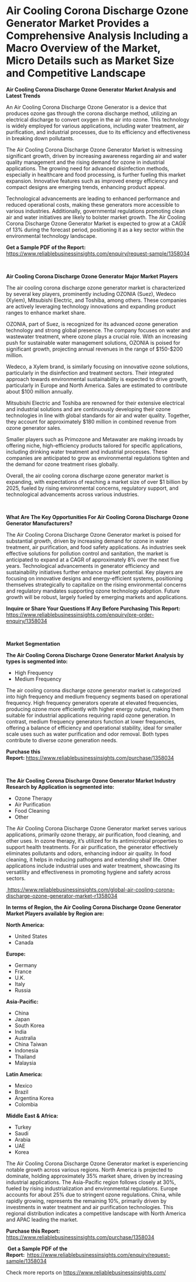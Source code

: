 <p><h1>Air Cooling Corona Discharge Ozone Generator Market Provides a Comprehensive Analysis Including a Macro Overview of the Market, Micro Details such as Market Size and Competitive Landscape</h1></p><p><strong>Air Cooling Corona Discharge Ozone Generator Market Analysis and Latest Trends</strong></p>
<p><p>An Air Cooling Corona Discharge Ozone Generator is a device that produces ozone gas through the corona discharge method, utilizing an electrical discharge to convert oxygen in the air into ozone. This technology is widely employed for various applications, including water treatment, air purification, and industrial processes, due to its efficiency and effectiveness in breaking down pollutants.</p><p>The Air Cooling Corona Discharge Ozone Generator Market is witnessing significant growth, driven by increasing awareness regarding air and water quality management and the rising demand for ozone in industrial applications. The growing need for advanced disinfection methods, especially in healthcare and food processing, is further fueling this market expansion. Innovative features such as improved energy efficiency and compact designs are emerging trends, enhancing product appeal.</p><p>Technological advancements are leading to enhanced performance and reduced operational costs, making these generators more accessible to various industries. Additionally, governmental regulations promoting clean air and water initiatives are likely to bolster market growth. The Air Cooling Corona Discharge Ozone Generator Market is expected to grow at a CAGR of 13% during the forecast period, positioning it as a key sector within the environmental technology landscape.</p></p>
<p><strong>Get a Sample PDF of the Report:&nbsp;</strong> <a href="https://www.reliablebusinessinsights.com/enquiry/request-sample/1358034?utm_campaign=2720&utm_medium=2&utm_source=Github&utm_content=ia&utm_term=24022025&utm_id=air-cooling-corona-discharge-ozone-generator">https://www.reliablebusinessinsights.com/enquiry/request-sample/1358034</a></p>
<p>&nbsp;</p>
<p><strong>Air Cooling Corona Discharge Ozone Generator Major Market Players</strong></p>
<p><p>The air cooling corona discharge ozone generator market is characterized by several key players, prominently including OZONIA (Suez), Wedeco (Xylem), Mitsubishi Electric, and Toshiba, among others. These companies are actively leveraging technology innovations and expanding product ranges to enhance market share.</p><p>OZONIA, part of Suez, is recognized for its advanced ozone generation technology and strong global presence. The company focuses on water and wastewater treatment, where ozone plays a crucial role. With an increasing push for sustainable water management solutions, OZONIA is poised for significant growth, projecting annual revenues in the range of $150-$200 million.</p><p>Wedeco, a Xylem brand, is similarly focusing on innovative ozone solutions, particularly in the disinfection and treatment sectors. Their integrated approach towards environmental sustainability is expected to drive growth, particularly in Europe and North America. Sales are estimated to contribute about $100 million annually.</p><p>Mitsubishi Electric and Toshiba are renowned for their extensive electrical and industrial solutions and are continuously developing their ozone technologies in line with global standards for air and water quality. Together, they account for approximately $180 million in combined revenue from ozone generator sales.</p><p>Smaller players such as Primozone and Metawater are making inroads by offering niche, high-efficiency products tailored for specific applications, including drinking water treatment and industrial processes. These companies are anticipated to grow as environmental regulations tighten and the demand for ozone treatment rises globally.</p><p>Overall, the air cooling corona discharge ozone generator market is expanding, with expectations of reaching a market size of over $1 billion by 2025, fueled by rising environmental concerns, regulatory support, and technological advancements across various industries.</p></p>
<p>&nbsp;</p>
<p><strong>What Are The Key Opportunities For Air Cooling Corona Discharge Ozone Generator Manufacturers?</strong></p>
<p><p>The Air Cooling Corona Discharge Ozone Generator market is poised for substantial growth, driven by increasing demand for ozone in water treatment, air purification, and food safety applications. As industries seek effective solutions for pollution control and sanitation, the market is anticipated to expand at a CAGR of approximately 8% over the next five years. Technological advancements in generator efficiency and sustainability initiatives further enhance market potential. Key players are focusing on innovative designs and energy-efficient systems, positioning themselves strategically to capitalize on the rising environmental concerns and regulatory mandates supporting ozone technology adoption. Future growth will be robust, largely fueled by emerging markets and applications.</p></p>
<p><strong>Inquire or Share Your Questions If Any Before Purchasing This Report:</strong> <a href="https://www.reliablebusinessinsights.com/enquiry/pre-order-enquiry/1358034?utm_campaign=2720&utm_medium=2&utm_source=Github&utm_content=ia&utm_term=24022025&utm_id=air-cooling-corona-discharge-ozone-generator">https://www.reliablebusinessinsights.com/enquiry/pre-order-enquiry/1358034</a></p>
<p>&nbsp;</p>
<p><strong>Market Segmentation</strong></p>
<p><strong>The Air Cooling Corona Discharge Ozone Generator Market Analysis by types is segmented into:</strong></p>
<p><ul><li>High Frequency</li><li>Medium Frequency</li></ul></p>
<p><p>The air cooling corona discharge ozone generator market is categorized into high frequency and medium frequency segments based on operational frequency. High frequency generators operate at elevated frequencies, producing ozone more efficiently with higher energy output, making them suitable for industrial applications requiring rapid ozone generation. In contrast, medium frequency generators function at lower frequencies, offering a balance of efficiency and operational stability, ideal for smaller scale uses such as water purification and odor removal. Both types contribute to diverse ozone generation needs.</p></p>
<p><strong>Purchase this Report:&nbsp;</strong><a href="https://www.reliablebusinessinsights.com/purchase/1358034?utm_campaign=2720&utm_medium=2&utm_source=Github&utm_content=ia&utm_term=24022025&utm_id=air-cooling-corona-discharge-ozone-generator">https://www.reliablebusinessinsights.com/purchase/1358034</a></p>
<p>&nbsp;</p>
<p><strong>The Air Cooling Corona Discharge Ozone Generator Market Industry Research by Application is segmented into:</strong></p>
<p><ul><li>Ozone Therapy</li><li>Air Purification</li><li>Food Cleaning</li><li>Other</li></ul></p>
<p><p>The Air Cooling Corona Discharge Ozone Generator market serves various applications, primarily ozone therapy, air purification, food cleaning, and other uses. In ozone therapy, it’s utilized for its antimicrobial properties to support health treatments. For air purification, the generator effectively eliminates pollutants and odors, enhancing indoor air quality. In food cleaning, it helps in reducing pathogens and extending shelf life. Other applications include industrial uses and water treatment, showcasing its versatility and effectiveness in promoting hygiene and safety across sectors.</p></p>
<p><a href="https://www.reliablebusinessinsights.com/global-air-cooling-corona-discharge-ozone-generator-market-r1358034?utm_campaign=2720&utm_medium=2&utm_source=Github&utm_content=ia&utm_term=24022025&utm_id=air-cooling-corona-discharge-ozone-generator">&nbsp;https://www.reliablebusinessinsights.com/global-air-cooling-corona-discharge-ozone-generator-market-r1358034</a></p>
<p><strong>In terms of Region, the Air Cooling Corona Discharge Ozone Generator Market Players available by Region are:</strong></p>
<p>
    <p> <strong> North America: </strong>
        <ul>
            <li>United States</li>
            <li>Canada</li>
        </ul>
        </p> 
    <p> <strong> Europe: </strong>
        <ul>
            <li>Germany</li>
            <li>France</li>
            <li>U.K.</li>
            <li>Italy</li>
            <li>Russia</li>
        </ul>
        </p> 
    <p> <strong> Asia-Pacific: </strong>
        <ul>
            <li>China</li>
            <li>Japan</li>
            <li>South Korea</li>
            <li>India</li>
            <li>Australia</li>
            <li>China Taiwan</li>
            <li>Indonesia</li>
            <li>Thailand</li>
            <li>Malaysia</li>
        </ul>
        </p> 
    <p> <strong> Latin America: </strong>
        <ul>
            <li>Mexico</li>
            <li>Brazil</li>
            <li>Argentina Korea</li>
            <li>Colombia</li>
        </ul>
        </p> 
    <p> <strong> Middle East & Africa: </strong>
        <ul>
            <li>Turkey</li>
            <li>Saudi</li>
            <li>Arabia</li>
            <li>UAE</li>
            <li>Korea</li>
        </ul>
    </p>
    </p>
<p><p>The Air Cooling Corona Discharge Ozone Generator market is experiencing notable growth across various regions. North America is projected to dominate, holding approximately 35% market share, driven by increasing industrial applications. The Asia-Pacific region follows closely at 30%, fueled by rising industrialization and environmental regulations. Europe accounts for about 25% due to stringent ozone regulations. China, while rapidly growing, represents the remaining 10%, primarily driven by investments in water treatment and air purification technologies. This regional distribution indicates a competitive landscape with North America and APAC leading the market.</p></p>
<p><strong>Purchase this Report: </strong><a href="https://www.reliablebusinessinsights.com/purchase/1358034?utm_campaign=2720&utm_medium=2&utm_source=Github&utm_content=ia&utm_term=24022025&utm_id=air-cooling-corona-discharge-ozone-generator">https://www.reliablebusinessinsights.com/purchase/1358034</a></p>
<p>&nbsp;<strong>Get a Sample PDF of the Report:&nbsp;&nbsp;</strong><a href="https://www.reliablebusinessinsights.com/enquiry/request-sample/1358034?utm_campaign=2720&utm_medium=2&utm_source=Github&utm_content=ia&utm_term=24022025&utm_id=air-cooling-corona-discharge-ozone-generator">https://www.reliablebusinessinsights.com/enquiry/request-sample/1358034</a></p>
<p><strong></strong></p>
<p>Check more reports on <a href="https://www.reliablebusinessinsights.com/?utm_campaign=2720&utm_medium=2&utm_source=Github&utm_content=ia&utm_term=24022025&utm_id=air-cooling-corona-discharge-ozone-generator">https://www.reliablebusinessinsights.com/</a></p>